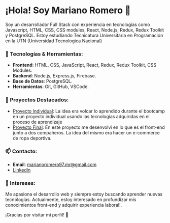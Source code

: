 # ¡Hola! Soy Mariano Romero 👋

Soy un desarrollador Full Stack con experiencia en tecnologías como Javascript, HTML, CSS, CSS modules, React, Node.js, Redux, Redux Toolkit y PostgreSQL. Estoy estudiando Tecnicatura Universitaria en Programacion en la UTN (Universidad Tecnologica Nacional)

### 🔧 Tecnologías & Herramientas:
- **Frontend**: HTML, CSS, JavaScript, React, Redux, Redux Toolkit, CSS Modules.
- **Backend**: Node.js, Express.js, Firebase.
- **Base de Datos**: PostgreSQL.
- **Herramientas**: Git, GitHub, VSCode.

### 🚀 Proyectos Destacados:
- [Proyecto Individual](https://github.com/Marianoromero8/Proyecto-Individual-Videogames.git): La idea era volcar lo aprendido durante el bootcamp en un proyecto individual usando las tecnologias adquiridas en el proceso de aprendizaje
- [Proyecto Final](https://github.com/Marianoromero8/ProyectoFinal-Henry.git): En este proyecto me desenvolvi en lo que es el front-end junto a dos compañeros. La idea del mismo era hacer un e-commerce de ropa deportiva.

### 📫 Contacto:
- **Email**: marianoromero97.mr@gmail.com
- [LinkedIn](https://www.linkedin.com/in/mariano-romero-489104272/)

### 🎯 Intereses:
Me apasiona el desarrollo web y siempre estoy buscando aprender nuevas tecnologías. Actualmente, estoy interesado en profundizar mis conocimientos front-end y adquirir experiencia laboral!.

¡Gracias por visitar mi perfil! 🚀
